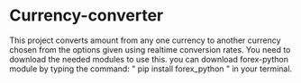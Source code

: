 # Currency-converter
This project converts amount from any one currency to another currency chosen from the options given using realtime conversion rates.
You need to download the needed modules to use this.
you can download forex-python module by typing the command: " pip install forex_python " in your terminal.
